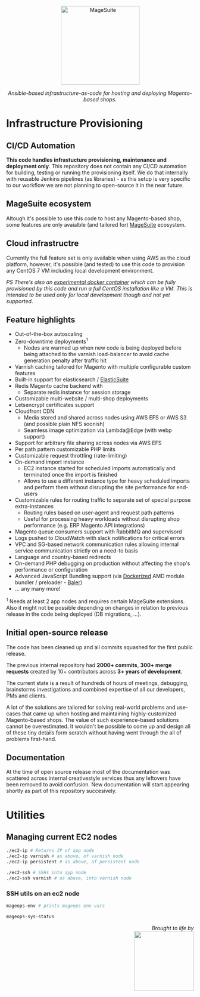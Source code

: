 <p align="center">
  <img alt="MageSuite" width="211" src="https://avatars2.githubusercontent.com/u/56443641?s=200&v=4">
</p>

<p align="center">
  <em>Ansible-based infrastructure-as-code for hosting and deploying Magento-based shops.</em>
</p>

# Infrastructure Provisioning

## CI/CD Automation

**This code handles infrastucture provisioning, maintenance and deployment only**.
This repository does not contain any CI/CD automation for building, testing or
running the provisioning itself. We do that internally with reusable Jenkins
pipelines (as libraries) - as this setup is very specific to our workflow we are
not planning to open-source it in the near future.

## MageSuite ecosystem

Altough it's possible to use this code to host any Magento-based shop,
some features are only avaialble (and tailored for) [MageSuite](https://magesuite.io/) ecosystem.

## Cloud infrastructre

Currently the full feature set is only available when using AWS as the cloud platform, however,
it's possible (and tested) to use this code to provision any CentOS 7 VM including local development environment.

_PS There's also an [experimental docker container](https://github.com/mageops/docker-centos-systemd) which can
be fully provisioned by this code and run a full CentOS installation like a VM. This is intended to be used
only for local development though and not yet supported_.

## Feature highlights

- Out-of-the-box autoscaling
- Zero-downtime deployments<sup>1</sup>
  - Nodes are warmed up when new code is being deployed before being attached
    to the varnish load-balancer to avoid cache generation penalty after traffic hit
- Varnish caching tailored for Magento with multiple configurable custom features
- Built-in support for elasticsearch / [ElasticSuite](https://github.com/Smile-SA/elasticsuite)
- Redis Magento cache backend with
  - Separate redis instance for session storage
- Customizable multi-website / multi-shop deployments
- Letsencrypt certificates support
- Cloudfront CDN
  - Media stored and shared across nodes using AWS EFS or AWS S3 (and possible plain NFS soonish)
  - Seamless image optimization via Lambda@Edge (with webp support)
- Support for arbitrary file sharing across nodes via AWS EFS
- Per path pattern customizable PHP limits
- Customizable request throttling (rate-limiting)
- On-demand import instance
  - EC2 instance started for scheduled imports automatically and terminated
    once the import is finished
  - Allows to use a different instance type for heavy scheduled imports
    and perform them without disrupting the site performance for end-users
- Customizable rules for routing traffic to separate set of special purpose extra-instances
  - Routing rules based on user-agent and request path patterns
  - Useful for processing heavy workloads without disrupting shop performance (e.g. ERP Magento API integrations)
- Magento queue consumers support with RabbitMQ and supervisord
- Logs pushed to CloudWatch with slack notifications for critical errors
- VPC and SG-based network communication rules allowing internal service communication
  strictly on a need-to basis
- Language and country-based redirects
- On-demand PHP debugging on production without affecting the shop's performance or configuration
- Advanced JavaScript Bundling support (via [Dockerized](https://github.com/mageops/magesuite-baler) AMD module bundler / preloader - [Baler](https://github.com/magento/baler))
- ... any many more!

<sup>1</sup> Needs at least 2 app nodes and requires certain MageSuite extensions. Also it might not be
possible depending on changes in relation to previous release in the code being deployed (DB migrations, ...).

## Initial open-source release

The code has been cleaned up and all commits squashed for the first public release.

The previous internal repository had **2000+ commits**, **300+ merge requests** created by
10+ contributors across **3+ years of development**.

The current state is a result of hundreds of hours of meetings, debugging, brainstorms
investigations and combined expertise of all our developers, PMs and clients.

A lot of the solutions are tailored for solving real-world problems and use-cases that came
up when hosting and maintaining highly-customized Magento-based shops. The value of such
experience-based solutions cannot be overestimated. It wouldn't be possible to come up and
design all of these tiny details form scratch without having went through the all of problems first-hand.

## Documentation

At the time of open source release most of the documentation was scattered
across internal creativestyle services thus any leftovers have been removed
to avoid confusion. New documentation will start appearing shortly as part
of this repository succesively.

# Utilities

## Managing current EC2 nodes

```sh
./ec2-ip # Returns IP of app node
./ec2-ip varnish # as above, of varnish node
./ec2-ip persistent # as above, of persistent node

./ec2-ssh # SSHs into app node
./ec2-ssh varnish # as above, into varnish node
```

### SSH utils on an ec2 node

```sh
mageops-env # prints mageops env vars

mageops-sys-status
```

<p align="right">
<em>Brought to life by</em><br/>
<a href="https://creativestyle.pl">
	<img src="https://images.squarespace-cdn.com/content/59144053ff7c509585045a38/1494845103833-S34MR8ONLUWAXOKQSM7O/CS_logo_colour.png?format=500w&content-type=image%2Fpng" width="160"/>
</a>
</p>

